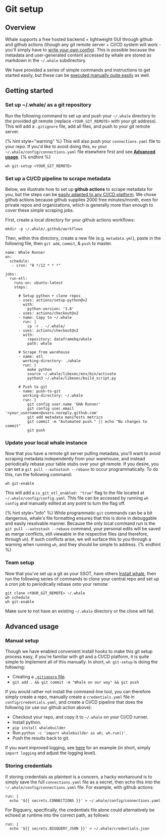 # Git setup

## Overview

Whale supports a free hosted backend + lightweight GUI through github and github actions \(though any git remote server + CI/CD system will work - you'll simply have to [write your own config](getting-started-for-teams.md#manual-setup)\). This is possible because the metadata and user-generated content accessed by whale are stored as markdown in the `~/.whale` subdirectory.

We have provided a series of simple commands and instructions to get started easily, but these can be [executed manually quite easily](getting-started-for-teams.md#advanced-usage) as well.

## Getting started

### Set up ~/.whale/ as a git repository

Run the following command to set up and push your `~/.whale` directory to the provided git remote \(replace `<YOUR_GIT_REMOTE>` with your git address\). This will add a `.gitignore` file, add all files, and push to your git remote server.

{% hint style="warning" %}
This will also push your `connections.yaml` file to your repo. If you'd like to avoid doing this, `mv` your `~/.whale/config/connections.yaml` file elsewhere first and see [**Advanced usage**](getting-started-for-teams.md#advanced-usage).
{% endhint %}

```text
wh git-setup <YOUR_GIT_REMOTE>
```

### Set up a CI/CD pipeline to scrape metadata

Below, we illustrate how to set up **github actions** to scrape metadata for you, but the steps can be [easily adapted to any CI/CD platform](getting-started-for-teams.md#manual-setup). We chose github actions because github supplies 2000 free minutes/month, even for private repos and organizations, which is generally more than enough to cover these simple scraping jobs.

First, create a local directory for your github actions workflows:

```text
mkdir -p ~/.whale/.github/workflows
```

Then, within this directory, create a new file \(e.g. `metadata.yml`\), paste in the following file, then `git add`, `commit`, & `push` to master.

```text
name: Whale Runner
on:
  schedule:
   - cron: "0 */12 * * *"

jobs:
  run-etl:
    runs-on: ubuntu-latest
    steps:

      # Setup python + clone repos
      - uses: actions/setup-python@v2
        with:
          python-version: '3.8'
      - uses: actions/checkout@v2
      - name: Copy to ~/.whale
        run: |
          cp -r . ~/.whale/
      - uses: actions/checkout@v2
        with:
          repository: dataframehq/whale
          path: whale

      # Scrape from warehouse
      - name: etl
        working-directory: ./whale
        run: |
          make python
          source ~/.whale/libexec/env/bin/activate
          python3 ~/.whale/libexec/build_script.py

      # Push to git
      - name: push-to-git
        working-directory: ~/.whale
        run: |
          git config user.name 'GHA Runner'
          git config user.email '<your_username>@users.noreply.github.com'
          git add metadata manifests metrics
          git commit -m "Automated push." || echo "No changes to commit"
          git push

```

### Update your local whale instance

Now that you have a remote git server pulling metadata, you'll want to avoid scraping metadata independently from your warehouse, and instead periodically rebase your table stubs over your git remote. If you desire, you can set a `git pull --autostash --rebase` to occur programmatically. To do this, run the following command:

```text
wh git-enable
```

This will add a `is_git_etl_enabled: "true"` flag to the file located at `~/.whale/config/config.yaml`. This file can be accessed by running `wh config` and manually edited at any point to turn the flag off.

{% hint style="info" %}
While programmatic `git` commands can be a bit dangerous, whale's file formatting ensures that this is done in debuggable and easily resolvable manner. Because the only local command run is the `git pull --autostash --rebase` command, your personal edits will be saved as merge conflicts, still viewable in the respective files \(and therefore, through `wh`\). If such conflicts arise, we will surface this to you through a warning when running `wh`, and they should be simple to address.
{% endhint %}

### Team setup

Now that you've set up a git as your SSOT, have others [Install whale](../), then run the following series of commands to clone your central repo and set up a cron job to periodically rebase onto your remote:

```text
git clone <YOUR_GIT_REMOTE> ~/.whale
wh schedule
wh git-enable
```

Make sure to not have an existing `~/.whale` directory or the clone will fail.

## Advanced usage

### Manual setup

Though we have enabled convenient install hooks to make this git setup process easy, if you're familiar with git and a CI/CD platform, it is quite simple to implement all of this manually. In short, `wh git-setup` is doing the following:

* Creating a [`.gitignore` file](https://github.com/dataframehq/whale-bigquery-public-data/blob/master/.gitignore).
* `git add . && git commit -m "Whale on our way" && git push`

If you would rather not install the command-line tool, you can therefore simply create a repo, manually create a `credentials.yaml` file in `config/credentials.yaml`, and create a CI/CD pipeline that does the following \(or use our github action above\):

* Checkout your repo, and copy it to `~/.whale` on your CI/CD runner.
* Install python.
* `pip install whalebuilder`
* Run `python -c 'import whalebuilder as wh; wh.run()'`.
* Push the results back to git.

If you want improved logging, see [here](https://github.com/dataframehq/whale/blob/master/databuilder/build_script.py) for an example \(in short, simply `import logging` and adjust the logging level\).

### Storing credentials

If storing credentials as plaintext is a concern, a hacky workaround is to simply save the full `connections.yaml` file as a secret, then echo this into the `~/.whale/config/connections.yaml` file. For example, with github actions:

```text
run: |
  echo '${{ secrets.CONNECTIONS }}' > ~/.whale/config/connections.yaml
```

For Bigquery, specifically, the credentials file alone could alternatively be echoed at runtime into the correct path, as follows:

```text
run: |
  echo '${{ secrets.BIGQUERY_JSON }}' > ~/.whale/credentials.json
```



